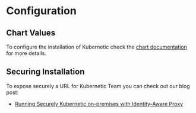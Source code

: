 # Configuration

## Chart Values

To configure the installation of Kubernetic check the [chart documentation](https://github.com/harbur/kubernetic-charts/tree/master/charts/kubernetic) for more details.

## Securing Installation

To expose securely a URL for Kubernetic Team you can check out our blog post:

* [Running Securely Kubernetic on-premises with Identity-Aware Proxy]


[Running Securely Kubernetic on-premises with Identity-Aware Proxy]: https://blog.harbur.io/running-securely-kubernetic-on-premise-with-identity-aware-proxy-1ee7a54b204a